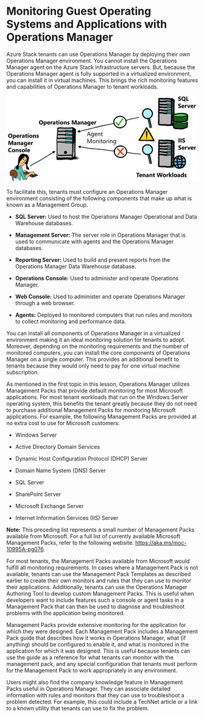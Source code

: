 # Monitoring Guest Operating Systems and Applications with Operations Manager

Azure Stack tenants can use Operations Manager by deploying their own Operations Manager environment. You cannot install the Operations Manager agent on the Azure Stack infrastructure servers. But, because the Operations Manager agent is fully supported in a virtualized environment, you can install it in virtual machines. This brings the rich monitoring features and capabilities of Operations Manager to tenant workloads.

![Monitoring Guest Operating Systems and Applications with Operations Manager](media/monitoring-guest-operating-systems-and-applications-with-operations-manager.png)

To facilitate this, tenants must configure an Operations Manager environment consisting of the following components that make up what is known as a Management Group.

- **SQL Server:** Used to host the Operations Manager Operational and Data Warehouse databases.

- **Management Server:** The server role in Operations Manager that is used to communicate with agents and the Operations Manager databases.

- **Reporting Server:** Used to build and present reports from the Operations Manager Data Warehouse database.

- **Operations Console:** Used to administer and operate Operations Manager.

- **Web Console:** Used to administer and operate Operations Manager through a web browser.

- **Agents:** Deployed to monitored computers that run rules and monitors to collect monitoring and performance data.

You can install all components of Operations Manager in a virtualized environment making it an ideal monitoring solution for tenants to adopt. Moreover, depending on the monitoring requirements and the number of monitored computers, you can install the core components of Operations Manager on a single computer. This provides an additional benefit to tenants because they would only need to pay for one virtual machine subscription.

As mentioned in the first topic in this lesson, Operations Manager utilizes Management Packs that provide default monitoring for most Microsoft applications. For most tenant workloads that run on the Windows Server operating system, this benefits the tenant greatly because they do not need to purchase additional Management Packs for monitoring Microsoft applications. For example, the following Management Packs are provided at no extra cost to use for Microsoft customers:

- Windows Server

- Active Directory Domain Services

- Dynamic Host Configuration Protocol (DHCP) Server

- Domain Name System (DNS) Server

- SQL Server

- SharePoint Server

- Microsoft Exchange Server

- Internet Information Services (IIS) Server

**Note:** This preceding list represents a small number of Management Packs available from Microsoft. For a full list of currently available Microsoft Management Packs, refer to the following website. <https://aka.ms/moc-10995A-pg076>.

For most tenants, the Management Packs available from Microsoft would fulfill all monitoring requirements. In cases where a Management Pack is not available, tenants can use the Management Pack Templates as described earlier to create their own monitors and rules that they can use to monitor their applications. Additionally, tenants can use the Operations Manager Authoring Tool to develop custom Management Packs. This is useful when developers want to include features such a console or agent tasks in a Management Pack that can then be used to diagnose and troubleshoot problems with the application being monitored.

Management Packs provide extensive monitoring for the application for which they were designed. Each Management Pack includes a Management Pack guide that describes how it works in Operations Manager, what (if anything) should be configured to enable it, and what is monitored in the application for which it was designed. This is useful because tenants can use the guide as a reference for what tenants can monitor with the management pack, and any special configuration that tenants must perform for the Management Pack to work appropriately in any environment.

Users might also find the company knowledge feature in Management Packs useful in Operations Manager. They can associate detailed information with rules and monitors that they can use to troubleshoot a problem detected. For example, this could include a TechNet article or a link to a known utility that tenants can use to fix the problem.